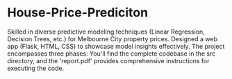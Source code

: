 # House-Price-Prediciton
Skilled in diverse predictive modeling techniques (Linear Regression, Decision Trees, etc.) for Melbourne City property prices. Designed a web app (Flask, HTML, CSS) to showcase model insights effectively.
The project encompasses three phases:
You'll find the complete codebase in the src directory, and the 'report.pdf' provides comprehensive instructions for executing the code.





